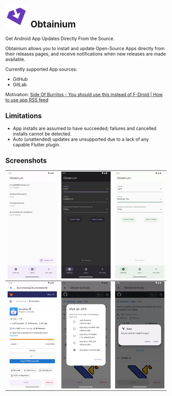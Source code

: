 # ![](./android/app/src/main/res/drawable/ic_notification.png) Obtainium

Get Android App Updates Directly From the Source.

Obtainium allows you to install and update Open-Source Apps directly from their releases pages, and receive notifications when new releases are made available.

Currently supported App sources:
- GitHub
- GitLab

Motivation: [Side Of Burritos - You should use this instead of F-Droid | How to use app RSS feed](https://youtu.be/FFz57zNR_M0)

## Limitations
- App installs are assumed to have succeeded; failures and cancelled installs cannot be detected.
- Auto (unattended) updates are unsupported due to a lack of any capable Flutter plugin.

## Screenshots

| <img src="./screenshots/1.apps.png" alt="Apps Page" /> | <img src="./screenshots/2.dark_theme.png" alt="Dark Theme" />           | <img src="./screenshots/3.material_you.png" alt="Material You" />    |
| ------------------------------------------------------ | ----------------------------------------------------------------------- | -------------------------------------------------------------------- |
| <img src="./screenshots/4.app.png" alt="App Page" />   | <img src="./screenshots/5.apk_picker.png" alt="Multiple APK Support" /> | <img src="./screenshots/6.apk_install.png" alt="App Installation" /> |
